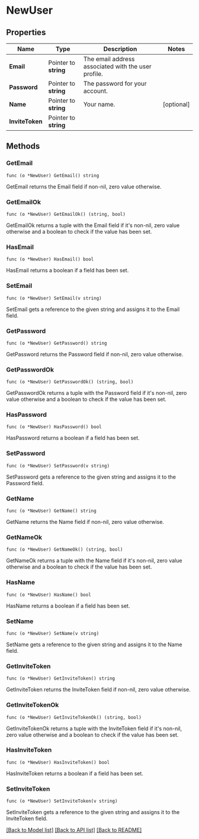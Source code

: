 # NewUser

## Properties

Name | Type | Description | Notes
------------ | ------------- | ------------- | -------------
**Email** | Pointer to **string** | The email address associated with the user profile. | 
**Password** | Pointer to **string** | The password for your account. | 
**Name** | Pointer to **string** | Your name. | [optional] 
**InviteToken** | Pointer to **string** |  | 

## Methods

### GetEmail

`func (o *NewUser) GetEmail() string`

GetEmail returns the Email field if non-nil, zero value otherwise.

### GetEmailOk

`func (o *NewUser) GetEmailOk() (string, bool)`

GetEmailOk returns a tuple with the Email field if it's non-nil, zero value otherwise
and a boolean to check if the value has been set.

### HasEmail

`func (o *NewUser) HasEmail() bool`

HasEmail returns a boolean if a field has been set.

### SetEmail

`func (o *NewUser) SetEmail(v string)`

SetEmail gets a reference to the given string and assigns it to the Email field.

### GetPassword

`func (o *NewUser) GetPassword() string`

GetPassword returns the Password field if non-nil, zero value otherwise.

### GetPasswordOk

`func (o *NewUser) GetPasswordOk() (string, bool)`

GetPasswordOk returns a tuple with the Password field if it's non-nil, zero value otherwise
and a boolean to check if the value has been set.

### HasPassword

`func (o *NewUser) HasPassword() bool`

HasPassword returns a boolean if a field has been set.

### SetPassword

`func (o *NewUser) SetPassword(v string)`

SetPassword gets a reference to the given string and assigns it to the Password field.

### GetName

`func (o *NewUser) GetName() string`

GetName returns the Name field if non-nil, zero value otherwise.

### GetNameOk

`func (o *NewUser) GetNameOk() (string, bool)`

GetNameOk returns a tuple with the Name field if it's non-nil, zero value otherwise
and a boolean to check if the value has been set.

### HasName

`func (o *NewUser) HasName() bool`

HasName returns a boolean if a field has been set.

### SetName

`func (o *NewUser) SetName(v string)`

SetName gets a reference to the given string and assigns it to the Name field.

### GetInviteToken

`func (o *NewUser) GetInviteToken() string`

GetInviteToken returns the InviteToken field if non-nil, zero value otherwise.

### GetInviteTokenOk

`func (o *NewUser) GetInviteTokenOk() (string, bool)`

GetInviteTokenOk returns a tuple with the InviteToken field if it's non-nil, zero value otherwise
and a boolean to check if the value has been set.

### HasInviteToken

`func (o *NewUser) HasInviteToken() bool`

HasInviteToken returns a boolean if a field has been set.

### SetInviteToken

`func (o *NewUser) SetInviteToken(v string)`

SetInviteToken gets a reference to the given string and assigns it to the InviteToken field.


[[Back to Model list]](../README.md#documentation-for-models) [[Back to API list]](../README.md#documentation-for-api-endpoints) [[Back to README]](../README.md)


